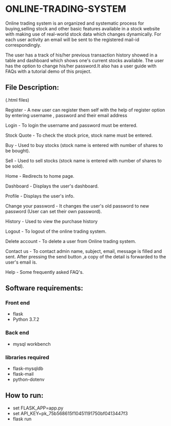 # ONLINE-TRADING-SYSTEM


Online trading system is an organized and systematic process for buying,selling stock and other basic features available in a stock website with making use of real-world stock data which changes dynamically. For each user activity an email will be sent to the registered mail-id correspondingly.


The user has a track of his/her previous transaction history showed in a table and dashboard which shows one's current stocks available. The user has the option to change his/her password.It also has a user guide with FAQs with a tutorial demo of this project.


## File Description: 
(.html files)

Register - A new user can register them self with the help of register
option by entering username , password and their email address

Login - To login the username and password must be entered.

Stock Quote - To check the stock price, stock name must be entered.

Buy - Used to buy stocks (stock name is entered with number of shares to
be bought).

Sell - Used to sell stocks (stock name is entered with number of shares
to be sold).

Home - Redirects to home page.

Dashboard - Displays the user's dashboard.

Profile - Displays the user's info.

Change your password - It changes the user's old password to new
password (User can set their own password).

History - Used to view the purchase history

Logout - To logout of the online trading system.

Delete account - To delete a user from Online trading system.

Contact us - To contact admin name, subject, email, message is filled
and sent. After pressing the send button ,a copy of the detail is
forwarded to the user's email is.

Help - Some frequently asked FAQ's.

    

## Software requirements:
### Front end
- flask    
- Python 3.7.2

### Back end
- mysql workbench

### libraries required
- flask-mysqldb
- flask-mail
- python-dotenv
        
  
    
## How to run:
- set FLASK_APP=app.py
- set API_KEY=pk_75b568615f10451191750bf0413447f3
- flask run

